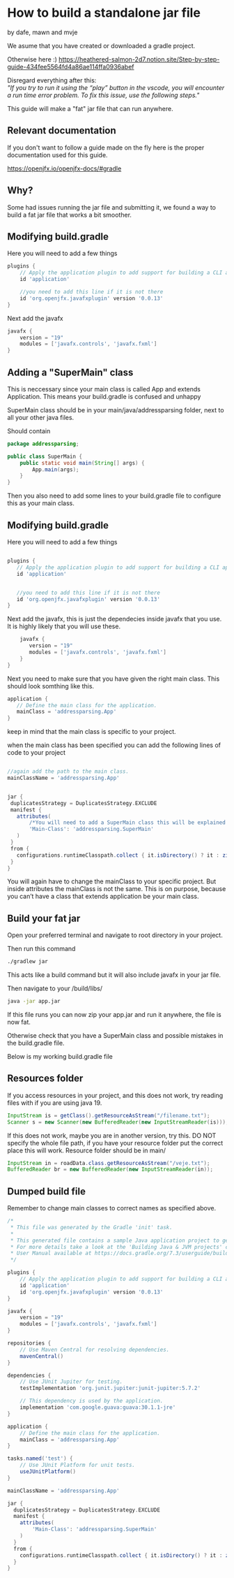 # How to build a standalone jar file
by dafe, mawn and mvje

We asume that you have created or downloaded a gradle project.

Otherwise here :)
https://heathered-salmon-2d7.notion.site/Step-by-step-guide-434fee5564fd4a86ae114ffa0936abef

Disregard everything after this:  
*"If you try to run it using the “play” button in the vscode, you will encounter a run time error problem. To fix this issue, use the following steps."*
 
This guide will make a "fat" jar file that can run anywhere.

## Relevant documentation
If you don't want to follow a guide made on the fly here is the proper documentation used for this guide.

https://openjfx.io/openjfx-docs/#gradle 

## Why?

Some had issues running the jar file and submitting it, we found a way to build a fat jar file that works a bit smoother.

## Modifying build.gradle
Here you will need to add a few things
```gradle
plugins {
    // Apply the application plugin to add support for building a CLI application in Java.
    id 'application'

    //you need to add this line if it is not there
    id 'org.openjfx.javafxplugin' version '0.0.13'
}
```
Next add the javafx
```gradle
javafx {
    version = "19"
    modules = ['javafx.controls', 'javafx.fxml']
}
```

## Adding a "SuperMain" class
    
This is neccessary since your main class is called App and extends Application. This means your build.gradle is confused and unhappy 

SuperMain class should be in your main/java/addressparsing folder, next to all your other java files.

Should contain
```java
package addressparsing;

public class SuperMain {
    public static void main(String[] args) {
        App.main(args);
    }
}

```
Then you also need to add some lines to your build.gradle file to configure this as your main class.

## Modifying build.gradle
Here you will need to add a few things
```gradle

plugins {
   // Apply the application plugin to add support for building a CLI application in Java.
   id 'application'


   //you need to add this line if it is not there
   id 'org.openjfx.javafxplugin' version '0.0.13'
}
```

Next add the javafx, this is just the dependecies inside javafx that you use. It is highly likely that you will use these.
```gradle
    javafx {
       version = "19"
       modules = ['javafx.controls', 'javafx.fxml']
    }
}
```


Next you need to make sure that you have given the right main class. This should look somthing like this.

```gradle
application {
   // Define the main class for the application.
   mainClass = 'addressparsing.App'
}
```

keep in mind that the main class is specific to your project.

when the main class has been specified you can add the following lines of code to your project


```gradle

//again add the path to the main class.
mainClassName = 'addressparsing.App'


jar {
 duplicatesStrategy = DuplicatesStrategy.EXCLUDE
 manifest {
   attributes(
       /*You will need to add a SuperMain class this will be explained latter*/
       'Main-Class': 'addressparsing.SuperMain'
   )
 }
 from {
   configurations.runtimeClasspath.collect { it.isDirectory() ? it : zipTree(it) }
 }
}
```

You will again have to change the mainClass to your specific project. But inside attributes the mainClass is not the same. This is on purpose, because you can’t have a class that extends application be your main class.

## Build your fat jar
Open your preferred terminal and navigate to root directory in your project.

Then run this command 

```bash
./gradlew jar
```
This acts like a build command but it will also include javafx in your jar file.

Then navigate to your /build/libs/

```bash
java -jar app.jar
```
If this file runs you can now zip your app.jar and run it anywhere, the file is now fat.

Otherwise check that you have a SuperMain class and possible mistakes in the build.gradle file.

Below is my working build.gradle file

## Resources folder
If you access resources in your project, and this does not work, try reading files with if you are using java 19.
```java
InputStream is = getClass().getResourceAsStream("/filename.txt");
Scanner s = new Scanner(new BufferedReader(new InputStreamReader(is)));
```
If this does not work, maybe you are in another version, try this. DO NOT specify the whole file path, if you have your resource folder put the correct place this will work. Resource folder should be in main/
```java
InputStream in = roadData.class.getResourceAsStream("/veje.txt");
BufferedReader br = new BufferedReader(new InputStreamReader(in));
```

## Dumped build file
Remember to change main classes to correct names as specified above.

```gradle
/*
 * This file was generated by the Gradle 'init' task.
 *
 * This generated file contains a sample Java application project to get you started.
 * For more details take a look at the 'Building Java & JVM projects' chapter in the Gradle
 * User Manual available at https://docs.gradle.org/7.3/userguide/building_java_projects.html
 */

plugins {
    // Apply the application plugin to add support for building a CLI application in Java.
    id 'application'
    id 'org.openjfx.javafxplugin' version '0.0.13'
}

javafx {
    version = "19"
    modules = ['javafx.controls', 'javafx.fxml']
}

repositories {
    // Use Maven Central for resolving dependencies.
    mavenCentral()
}

dependencies {
    // Use JUnit Jupiter for testing.
    testImplementation 'org.junit.jupiter:junit-jupiter:5.7.2'

    // This dependency is used by the application.
    implementation 'com.google.guava:guava:30.1.1-jre'
}

application {
    // Define the main class for the application.
    mainClass = 'addressparsing.App'
}

tasks.named('test') {
    // Use JUnit Platform for unit tests.
    useJUnitPlatform()
}

mainClassName = 'addressparsing.App'

jar {
  duplicatesStrategy = DuplicatesStrategy.EXCLUDE
  manifest {
    attributes(
        'Main-Class': 'addressparsing.SuperMain'
    )
  }
  from {
    configurations.runtimeClasspath.collect { it.isDirectory() ? it : zipTree(it) }
  }
}
```
